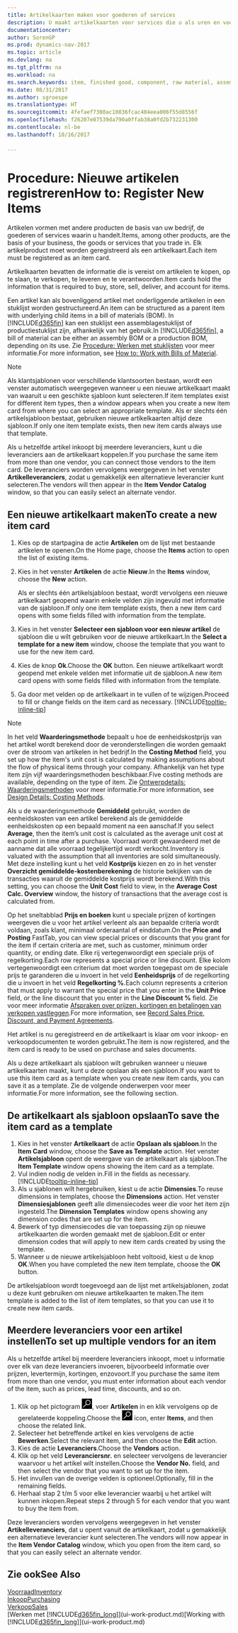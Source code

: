 ```yaml
---
title: Artikelkaarten maken voor goederen of services
description: U maakt artikelkaarten voor services die u als uren en voor fysieke producten verkoopt, zoals componenten, gereedgemelde goederen, onderdelen of grondstoffen, die u uit uw voorraad verkoopt.
documentationcenter: 
author: SorenGP
ms.prod: dynamics-nav-2017
ms.topic: article
ms.devlang: na
ms.tgt_pltfrm: na
ms.workload: na
ms.search.keywords: item, finished good, component, raw material, assembly item
ms.date: 08/31/2017
ms.author: sgroespe
ms.translationtype: HT
ms.sourcegitcommit: 4fefaef7380ac10836fcac404eea006f55d8556f
ms.openlocfilehash: f26207e07539da790a0ffab38a0fd2b732231300
ms.contentlocale: nl-be
ms.lasthandoff: 10/16/2017

---
```

# <a name="how-to-register-new-items"></a><span data-ttu-id="b9e5e-103">Procedure: Nieuwe artikelen registreren</span><span class="sxs-lookup"><span data-stu-id="b9e5e-103">How to: Register New Items</span></span>
<span data-ttu-id="b9e5e-104">Artikelen vormen met andere producten de basis van uw bedrijf, de goederen of services waarin u handelt.</span><span class="sxs-lookup"><span data-stu-id="b9e5e-104">Items, among other products, are the basis of your business, the goods or services that you trade in.</span></span> <span data-ttu-id="b9e5e-105">Elk artikelproduct moet worden geregistreerd als een artikelkaart.</span><span class="sxs-lookup"><span data-stu-id="b9e5e-105">Each item must be registered as an item card.</span></span>

<span data-ttu-id="b9e5e-106">Artikelkaarten bevatten de informatie die is vereist om artikelen te kopen, op te slaan, te verkopen, te leveren en te verantwoorden.</span><span class="sxs-lookup"><span data-stu-id="b9e5e-106">Item cards hold the information that is required to buy, store, sell, deliver, and account for items.</span></span>

<span data-ttu-id="b9e5e-107">Een artikel kan als bovenliggend artikel met onderliggende artikelen in een stuklijst worden gestructureerd.</span><span class="sxs-lookup"><span data-stu-id="b9e5e-107">An item can be structured as a parent item with underlying child items in a bill of materials (BOM).</span></span> <span data-ttu-id="b9e5e-108">In [!INCLUDE[d365fin](includes/d365fin_md.md)] kan een stuklijst een assemblagestuklijst of productiestuklijst zijn, afhankelijk van het gebruik.</span><span class="sxs-lookup"><span data-stu-id="b9e5e-108">In [!INCLUDE[d365fin](includes/d365fin_md.md)], a bill of material can be either an assembly BOM or a production BOM, depending on its use.</span></span> <span data-ttu-id="b9e5e-109">Zie [Procedure: Werken met stuklijsten](inventory-how-work-BOMs.md) voor meer informatie.</span><span class="sxs-lookup"><span data-stu-id="b9e5e-109">For more information, see [How to: Work with Bills of Material](inventory-how-work-BOMs.md).</span></span>

> [!NOTE]  
>   <span data-ttu-id="b9e5e-110">Als klantsjablonen voor verschillende klantsoorten bestaan, wordt een venster automatisch weergegeven wanneer u een nieuwe artikelkaart maakt van waaruit u een geschikte sjabloon kunt selecteren.</span><span class="sxs-lookup"><span data-stu-id="b9e5e-110">If item templates exist for different item types, then a window appears when you create a new item card from where you can select an appropriate template.</span></span> <span data-ttu-id="b9e5e-111">Als er slechts één artikelsjabloon bestaat, gebruiken nieuwe artikelkaarten altijd deze sjabloon.</span><span class="sxs-lookup"><span data-stu-id="b9e5e-111">If only one item template exists, then new item cards always use that template.</span></span>

<span data-ttu-id="b9e5e-112">Als u hetzelfde artikel inkoopt bij meerdere leveranciers, kunt u die leveranciers aan de artikelkaart koppelen.</span><span class="sxs-lookup"><span data-stu-id="b9e5e-112">If you purchase the same item from more than one vendor, you can connect those vendors to the item card.</span></span> <span data-ttu-id="b9e5e-113">De leveranciers worden vervolgens weergegeven in het venster **Artikelleveranciers**, zodat u gemakkelijk een alternatieve leverancier kunt selecteren.</span><span class="sxs-lookup"><span data-stu-id="b9e5e-113">The vendors will then appear in the **Item Vendor Catalog** window, so that you can easily select an alternate vendor.</span></span>

## <a name="to-create-a-new-item-card"></a><span data-ttu-id="b9e5e-114">Een nieuwe artikelkaart maken</span><span class="sxs-lookup"><span data-stu-id="b9e5e-114">To create a new item card</span></span>
1. <span data-ttu-id="b9e5e-115">Kies op de startpagina de actie **Artikelen** om de lijst met bestaande artikelen te openen.</span><span class="sxs-lookup"><span data-stu-id="b9e5e-115">On the Home page, choose the **Items** action to open the list of existing items.</span></span>  
2. <span data-ttu-id="b9e5e-116">Kies in het venster **Artikelen** de actie **Nieuw**.</span><span class="sxs-lookup"><span data-stu-id="b9e5e-116">In the **Items** window, choose the **New** action.</span></span>

    <span data-ttu-id="b9e5e-117">Als er slechts één artikelsjabloon bestaat, wordt vervolgens een nieuwe artikelkaart geopend waarin enkele velden zijn ingevuld met informatie van de sjabloon.</span><span class="sxs-lookup"><span data-stu-id="b9e5e-117">If only one item template exists, then a new item card opens with some fields filled with information from the template.</span></span>
3. <span data-ttu-id="b9e5e-118">Kies in het venster **Selecteer een sjabloon voor een nieuw artikel** de sjabloon die u wilt gebruiken voor de nieuwe artikelkaart.</span><span class="sxs-lookup"><span data-stu-id="b9e5e-118">In the **Select a template for a new item** window, choose the template that you want to use for the new item card.</span></span>
4. <span data-ttu-id="b9e5e-119">Kies de knop **Ok**.</span><span class="sxs-lookup"><span data-stu-id="b9e5e-119">Choose the **OK** button.</span></span> <span data-ttu-id="b9e5e-120">Een nieuwe artikelkaart wordt geopend met enkele velden met informatie uit de sjabloon.</span><span class="sxs-lookup"><span data-stu-id="b9e5e-120">A new item card opens with some fields filled with information from the template.</span></span>
5. <span data-ttu-id="b9e5e-121">Ga door met velden op de artikelkaart in te vullen of te wijzigen.</span><span class="sxs-lookup"><span data-stu-id="b9e5e-121">Proceed to fill or change fields on the item card as necessary.</span></span> [!INCLUDE[tooltip-inline-tip](includes/tooltip-inline-tip_md.md)]

> [!NOTE]
> <span data-ttu-id="b9e5e-122">In het veld **Waarderingsmethode** bepaalt u hoe de eenheidskostprijs van het artikel wordt berekend door de veronderstellingen die worden gemaakt over de stroom van artikelen in het bedrijf.</span><span class="sxs-lookup"><span data-stu-id="b9e5e-122">In the **Costing Method** field, you set up how the item's unit cost is calculated by making assumptions about the flow of physical items through your company.</span></span> <span data-ttu-id="b9e5e-123">Afhankelijk van het type item zijn vijf waarderingsmethoden beschikbaar.</span><span class="sxs-lookup"><span data-stu-id="b9e5e-123">Five costing methods are available, depending on the type of item.</span></span> <span data-ttu-id="b9e5e-124">Zie [Ontwerpdetails: Waarderingsmethoden](design-details-costing-methods.md) voor meer informatie.</span><span class="sxs-lookup"><span data-stu-id="b9e5e-124">For more information, see [Design Details: Costing Methods](design-details-costing-methods.md).</span></span>
>
> <span data-ttu-id="b9e5e-125">Als u de waarderingsmethode **Gemiddeld** gebruikt, worden de eenheidskosten van een artikel berekend als de gemiddelde eenheidskosten op een bepaald moment na een aanschaf.</span><span class="sxs-lookup"><span data-stu-id="b9e5e-125">If you select **Average**, then the item’s unit cost is calculated as the average unit cost at each point in time after a purchase.</span></span> <span data-ttu-id="b9e5e-126">Voorraad wordt gewaardeerd met de aanname dat alle voorraad tegelijkertijd wordt verkocht.</span><span class="sxs-lookup"><span data-stu-id="b9e5e-126">Inventory is valuated with the assumption that all inventories are sold simultaneously.</span></span> <span data-ttu-id="b9e5e-127">Met deze instelling kunt u het veld **Kostprijs** kiezen en zo in het venster **Overzicht gemiddelde-kostenberekening** de historie bekijken van de transacties waaruit de gemiddelde kostprijs wordt berekend.</span><span class="sxs-lookup"><span data-stu-id="b9e5e-127">With this setting, you can choose the **Unit Cost** field to view, in the **Average Cost Calc. Overview** window, the history of transactions that the average cost is calculated from.</span></span>

<span data-ttu-id="b9e5e-128">Op het sneltabblad **Prijs en boeken** kunt u speciale prijzen of kortingen weergeven die u voor het artikel verleent als aan bepaalde criteria wordt voldaan, zoals klant, minimaal orderaantal of einddatum.</span><span class="sxs-lookup"><span data-stu-id="b9e5e-128">On the **Price and Posting** FastTab, you can view special prices or discounts that you grant for the item if certain criteria are met, such as customer, minimum order quantity, or ending date.</span></span> <span data-ttu-id="b9e5e-129">Elke rij vertegenwoordigt een speciale prijs of regelkorting.</span><span class="sxs-lookup"><span data-stu-id="b9e5e-129">Each row represents a special price or line discount.</span></span> <span data-ttu-id="b9e5e-130">Elke kolom vertegenwoordigt een criterium dat moet worden toegepast om de speciale prijs te garanderen die u invoert in het veld **Eenheidsprijs** of de regelkorting die u invoert in het veld **Regelkorting %**.</span><span class="sxs-lookup"><span data-stu-id="b9e5e-130">Each column represents a criterion that must apply to warrant the special price that you enter in the **Unit Price** field, or the line discount that you enter in the **Line Discount %** field.</span></span> <span data-ttu-id="b9e5e-131">Zie voor meer informatie [Afspraken over prijzen, kortingen en betalingen van verkopen vastleggen](sales-how-record-sales-price-discount-payment-agreements.md).</span><span class="sxs-lookup"><span data-stu-id="b9e5e-131">For more information, see [Record Sales Price, Discount, and Payment Agreements](sales-how-record-sales-price-discount-payment-agreements.md).</span></span>

<span data-ttu-id="b9e5e-132">Het artikel is nu geregistreerd en de artikelkaart is klaar om voor inkoop- en verkoopdocumenten te worden gebruikt.</span><span class="sxs-lookup"><span data-stu-id="b9e5e-132">The item is now registered, and the item card is ready to be used on purchase and sales documents.</span></span>

<span data-ttu-id="b9e5e-133">Als u deze artikelkaart als sjabloon wilt gebruiken wanneer u nieuwe artikelkaarten maakt, kunt u deze opslaan als een sjabloon.</span><span class="sxs-lookup"><span data-stu-id="b9e5e-133">If you want to use this item card as a template when you create new item cards, you can save it as a template.</span></span> <span data-ttu-id="b9e5e-134">Zie de volgende onderwerpen voor meer informatie.</span><span class="sxs-lookup"><span data-stu-id="b9e5e-134">For more information, see the following section.</span></span>

## <a name="to-save-the-item-card-as-a-template"></a><span data-ttu-id="b9e5e-135">De artikelkaart als sjabloon opslaan</span><span class="sxs-lookup"><span data-stu-id="b9e5e-135">To save the item card as a template</span></span>
1. <span data-ttu-id="b9e5e-136">Kies in het venster **Artikelkaart** de actie **Opslaan als sjabloon**.</span><span class="sxs-lookup"><span data-stu-id="b9e5e-136">In the **Item Card** window, choose the **Save as Template** action.</span></span> <span data-ttu-id="b9e5e-137">Het venster **Artikelsjabloon** opent de weergave van de artikelkaart als sjabloon.</span><span class="sxs-lookup"><span data-stu-id="b9e5e-137">The **Item Template** window opens showing the item card as a template.</span></span>
2. <span data-ttu-id="b9e5e-138">Vul indien nodig de velden in.</span><span class="sxs-lookup"><span data-stu-id="b9e5e-138">Fill in the fields as necessary.</span></span> [!INCLUDE[tooltip-inline-tip](includes/tooltip-inline-tip_md.md)]
3. <span data-ttu-id="b9e5e-139">Als u sjablonen wilt hergebruiken, kiest u de actie **Dimensies**.</span><span class="sxs-lookup"><span data-stu-id="b9e5e-139">To reuse dimensions in templates, choose the **Dimensions** action.</span></span> <span data-ttu-id="b9e5e-140">Het venster **Dimensiesjablonen** geeft alle dimensiecodes weer die voor het item zijn ingesteld.</span><span class="sxs-lookup"><span data-stu-id="b9e5e-140">The **Dimension Templates** window opens showing any dimension codes that are set up for the item.</span></span>
4. <span data-ttu-id="b9e5e-141">Bewerk of typ dimensiecodes die van toepassing zijn op nieuwe artikelkaarten die worden gemaakt met de sjabloon.</span><span class="sxs-lookup"><span data-stu-id="b9e5e-141">Edit or enter dimension codes that will apply to new item cards created by using the template.</span></span>
5. <span data-ttu-id="b9e5e-142">Wanneer u de nieuwe artikelsjabloon hebt voltooid, kiest u de knop **OK**.</span><span class="sxs-lookup"><span data-stu-id="b9e5e-142">When you have completed the new item template, choose the **OK** button.</span></span>

<span data-ttu-id="b9e5e-143">De artikelsjabloon wordt toegevoegd aan de lijst met artikelsjablonen, zodat u deze kunt gebruiken om nieuwe artikelkaarten te maken.</span><span class="sxs-lookup"><span data-stu-id="b9e5e-143">The item template is added to the list of item templates, so that you can use it to create new item cards.</span></span>

## <a name="to-set-up-multiple-vendors-for-an-item"></a><span data-ttu-id="b9e5e-144">Meerdere leveranciers voor een artikel instellen</span><span class="sxs-lookup"><span data-stu-id="b9e5e-144">To set up multiple vendors for an item</span></span>  
<span data-ttu-id="b9e5e-145">Als u hetzelfde artikel bij meerdere leveranciers inkoopt, moet u informatie over elk van deze leveranciers invoeren, bijvoorbeeld informatie over prijzen, levertermijn, kortingen, enzovoort.</span><span class="sxs-lookup"><span data-stu-id="b9e5e-145">If you purchase the same item from more than one vendor, you must enter information about each vendor of the item, such as prices, lead time, discounts, and so on.</span></span>  

1.  <span data-ttu-id="b9e5e-146">Klik op het pictogram ![Zoeken naar pagina of rapport](media/ui-search/search_small.png "pictogram Zoeken naar pagina of rapport"), voer **Artikelen** in en klik vervolgens op de gerelateerde koppeling.</span><span class="sxs-lookup"><span data-stu-id="b9e5e-146">Choose the ![Search for Page or Report](media/ui-search/search_small.png "Search for Page or Report icon") icon, enter **Items**, and then choose the related link.</span></span>  
2.  <span data-ttu-id="b9e5e-147">Selecteer het betreffende artikel en kies vervolgens de actie **Bewerken**.</span><span class="sxs-lookup"><span data-stu-id="b9e5e-147">Select the relevant item, and then choose the **Edit** action.</span></span>  
3.  <span data-ttu-id="b9e5e-148">Kies de actie **Leveranciers**.</span><span class="sxs-lookup"><span data-stu-id="b9e5e-148">Choose the **Vendors** action.</span></span>  
4.  <span data-ttu-id="b9e5e-149">Klik op het veld **Leveranciersnr.** en selecteer vervolgens de leverancier waarvoor u het artikel wilt instellen.</span><span class="sxs-lookup"><span data-stu-id="b9e5e-149">Choose the **Vendor No.** field, and then select the vendor that you want to set up for the item.</span></span>  
5.  <span data-ttu-id="b9e5e-150">Het invullen van de overige velden is optioneel.</span><span class="sxs-lookup"><span data-stu-id="b9e5e-150">Optionally, fill in the remaining fields.</span></span>  
6.  <span data-ttu-id="b9e5e-151">Herhaal stap 2 t/m 5 voor elke leverancier waarbij u het artikel wilt kunnen inkopen.</span><span class="sxs-lookup"><span data-stu-id="b9e5e-151">Repeat steps 2 through 5 for each vendor that you want to buy the item from.</span></span>

<span data-ttu-id="b9e5e-152">Deze leveranciers worden vervolgens weergegeven in het venster **Artikelleveranciers**, dat u opent vanuit de artikelkaart, zodat u gemakkelijk een alternatieve leverancier kunt selecteren.</span><span class="sxs-lookup"><span data-stu-id="b9e5e-152">The vendors will now appear in the **Item Vendor Catalog** window, which you open from the item card, so that you can easily select an alternate vendor.</span></span>

## <a name="see-also"></a><span data-ttu-id="b9e5e-153">Zie ook</span><span class="sxs-lookup"><span data-stu-id="b9e5e-153">See Also</span></span>
  [<span data-ttu-id="b9e5e-154">Voorraad</span><span class="sxs-lookup"><span data-stu-id="b9e5e-154">Inventory</span></span>](inventory-manage-inventory.md)  
  [<span data-ttu-id="b9e5e-155">Inkoop</span><span class="sxs-lookup"><span data-stu-id="b9e5e-155">Purchasing</span></span>](purchasing-manage-purchasing.md)  
  [<span data-ttu-id="b9e5e-156">Verkoop</span><span class="sxs-lookup"><span data-stu-id="b9e5e-156">Sales</span></span>](sales-manage-sales.md)  
  <span data-ttu-id="b9e5e-157">[Werken met [!INCLUDE[d365fin_long](includes/d365fin_long_md.md)]](ui-work-product.md)</span><span class="sxs-lookup"><span data-stu-id="b9e5e-157">[Working with [!INCLUDE[d365fin_long](includes/d365fin_long_md.md)]](ui-work-product.md)</span></span>

##

